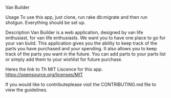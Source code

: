 
Van Builder

Usage
To use this app, just clone, run rake db:migrate and then run shotgun. Everything should be set up.

Description
Van Builder is a web application, designed by van life enthusiast, for van life enthusiasts. We want you to have one place to go for your van build. This application gives you the ability to keep track of the parts you have purchased and your spending. It also allows you to keep track of the parts you want in the future. You can add parts to your parts list or simply add them to your wishlist for future purchase.

Heres the link to Th MIT Liscence for this app.
https://opensource.org/licenses/MIT

If you would like to contributeplease visit the CONTRIBUTING.md file to view the guidelines.
